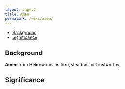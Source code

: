 ```yaml
---
layout: pagev2
title: Amen
permalink: /wiki/amen/
---
```

- [Background](#background)
- [Significance](#significance)

## Background

**Amen** from Hebrew means firm, steadfast or trustworthy. 

## Significance
